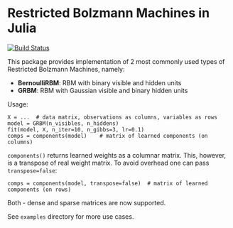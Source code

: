 
Restricted Bolzmann Machines in Julia
=====================================

[![Build Status](https://travis-ci.org/dfdx/Boltzmann.jl.svg)](https://travis-ci.org/dfdx/Boltzmann.jl)

This package provides implementation of 2 most commonly used types of Restricted Bolzmann Machines, namely: 

- **BernoulliRBM**: RBM with binary visible and hidden units
- **GRBM**: RBM with Gaussian visible and binary hidden units

Usage: 

    X = ...  # data matrix, observations as columns, variables as rows
    model = GRBM(n_visibles, n_hiddens)
    fit(model, X, n_iter=10, n_gibbs=3, lr=0.1)
    comps = components(model)    # matrix of learned components (on columns)

`components()` returns learned weights as a columnar matrix. This, however, is a transpose of real weight matrix. To avoid overhead one can pass `transpose=false`:

    comps = components(model, transpose=false)  # matrix of learned components (on rows)

Both - dense and sparse matrices are now supported. 

See `examples` directory for more use cases. 